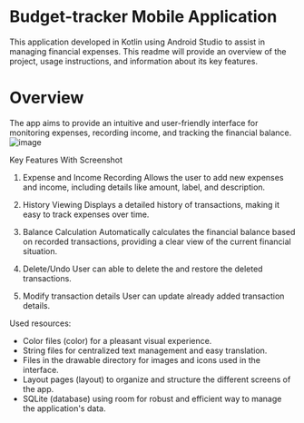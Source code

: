 # Budget-tracker Mobile Application
This application developed in Kotlin using Android Studio to assist in managing financial expenses. 
This readme will provide an overview of the project, usage instructions, and information about its key features.

# Overview
The app aims to provide an intuitive and user-friendly interface for monitoring expenses, recording income, and tracking the financial balance.
![image](https://github.com/user-attachments/assets/a244b65b-5a4a-4ffa-b236-24f77c9696f3)

 
Key Features With Screenshot

1.	Expense and Income Recording
        Allows the user to add new expenses and income, including details like amount, label, and description.

2.	History Viewing
        Displays a detailed history of transactions, making it easy to track expenses over time.

3.	Balance Calculation
        Automatically calculates the financial balance based on recorded transactions, providing a clear view of the current financial situation.

4.	Delete/Undo
        User can able to delete the and restore the deleted transactions.

5.	Modify transaction details
        User can update already added transaction details.


 Used resources:
 - Color files (color) for a pleasant visual experience.
 - String files for centralized text management and easy translation.
 - Files in the drawable directory for images and icons used in the interface.
 - Layout pages (layout) to organize and structure the different screens of the app.
 - SQLite (database) using room for robust and efficient way to manage the application's data.

	
